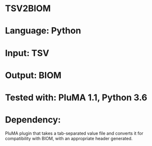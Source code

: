 # TSV2BIOM
# Language: Python
# Input: TSV
# Output: BIOM
# Tested with: PluMA 1.1, Python 3.6
# Dependency: 

PluMA plugin that takes a tab-separated value file
and converts it for compatibility with BIOM, with an
appropriate header generated.
